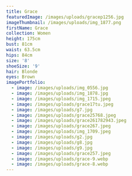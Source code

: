 ```yaml
---
title: Grace
featuredImage: /images/uploads/gracep1256.jpg
imageThumbnail: /images/uploads/img_1877.png
firstName: Grace
collection: Women
height: 175cm
bust: 81cm
waist: 63.5cm
hips: 84cm
size: '8'
shoeSize: '9'
hair: Blonde
eyes: Brown
imagePortfolio:
  - image: /images/uploads/img_0556.jpg
  - image: /images/uploads/img_1878.jpg
  - image: /images/uploads/img_1715.jpeg
  - image: /images/uploads/grace17tu.jpeg
  - image: /images/uploads/g7.jpg
  - image: /images/uploads/grace25768.jpeg
  - image: /images/uploads/grace261782943.jpeg
  - image: /images/uploads/grace267.jpeg
  - image: /images/uploads/img_1709.jpeg
  - image: /images/uploads/g2.jpg
  - image: /images/uploads/g8.jpg
  - image: /images/uploads/g9.jpg
  - image: /images/uploads/grace257.jpeg
  - image: /images/uploads/grace-9.webp
  - image: /images/uploads/grace-8.webp
---
```


